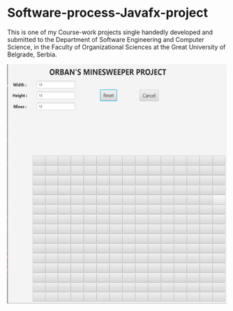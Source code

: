 # Software-process-Javafx-project
This is one of my Course-work projects single handedly developed and submitted to the Department of Software Engineering and Computer Science, in the Faculty of Organizational Sciences at the Great University of Belgrade, Serbia.

![img.png](img.png)